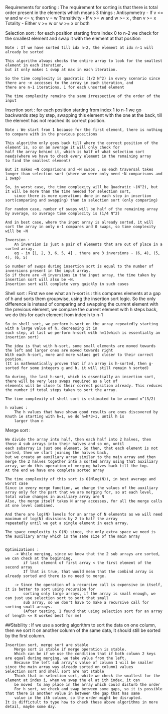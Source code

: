 Requirements for sorting :
    The requirement for sorting is that there is total order present in the elements which means 3 things :
        Antisymmetry - If v <= w and w <= v, then v = w
        Transitivity - If v >= w and w >= x , then v >= x
        Totality - Either v >= w or w >= x or both


Selection sort :
    for each position starting from index 0 to n-2
        we check for the smallest element and swap it with the element at that position

    Note : If we have sorted till idx n-2, the element at idx n-1 will already be sorted
    
    This algorithm always checks the entire array to look for the smallest element in each iteration, 
    but it only makes 1 swap at max in each iteration.

    So the time complexity is quadratic (1/2 N^2) in every scenario since there are ~n accesses to the array in each iteration, and
    there are n-1 iterations, 1 for each unsorted element

    The time complexity remains the same irrespective of the order of the input

Insertion sort :
    for each position starting from index 1 to n-1
        we go backwards step by step, swapping this element with the one at the back, till the element has not reached its 
        correct position.

    Note : We start from 1 because for the first element, there is nothing to compare with in the previous positions

    This algorithm only goes back till where the correct position of the element is, so on an average it will only check for 
    half the array behind it, which is half of what selection sort needs(where we have to check every element in the remaining array
    to find the smallest element)

    But it makes ~N comparisons and ~N swaps , so each traversal takes longer than selection sort (where we were only need ~N comparisons and 1 swap)

    So, in worst case, the time complexity will be Quadratic ~(N^2), but it will be more than the time needed for selection sort, 
        since there is more operations done in each step in insertion sort(comparing and swapping) than in selection sort (only comparing) 

    For random case, number of swaps will be half of the remaining array by average, so average time complecity is (1/4 N^2)

    And in best case, where the input array is already sorted, it will sort the array in only n-1 compares and 0 swaps, so time complexity will be ~N

    Inversion :
        An inversion is just a pair of elements that are out of place in a sorted array. 
        eg - in [1, 2, 3, 6, 5, 4] , there are 3 inversions - (6, 4), (5, 4), (6, 5) 

    So number of swaps during insertion sort is equal to the number of inversions present in the input array.
    So if there are ~N inversions in the input array, the time taken by insertion sort will also be ~N. 
    Insertion sort will complete very quickly in such cases

Shell sort :
    First we see what an h-sort is :
        this compares elements at a gap of h and sorts them groupwise, using the insertion sort logic.
        So the only difference is instead of comparing and swapping the current element with the previous element, 
        we compare the current element with h steps back, we do this for each element from index h to n-1

    So in shell sort, we perform h-sort on the array repeatedly starting with a large value of h, decreasing it in
    each step, at last we perform h-sort with h=1(which is essentially an insertion sort)

    The idea is that with h-sort, some small elements are moved towards the left and larger ones are moved towards right
    With each h-sort, more and more values get closer to their correct postion.
    (It is mathematically proven that if an array is h-sorted, then g-sorted for some integers g and h, it will still remain h sorted)

    So during, the last h-sort, which is essentially an insertion sort, there will be very less swaps required as a lot of 
    elements will be close to their correct position already. This reduces the number if total steps taken to sort the array.

    The time complexity of shell sort is estimated to be around n^(3/2)

    h values :
        The h values that have shown good results are ones discovered by Knuth ie starting with h=1, we do h=h*3+1, until h is 
        larger than n 

Merge sort :

    We divide the array into half, then each half into 2 halves, then those 4 sub arrays into their halves and so on, until
    each subarray is just one element. So then, that each element is not sorted, then we start joining the halves back, 
    but we create an auxiliary array similar to the main array and then merge the 2 halves together into a sorted array using that auxiliary array, we do this operation of merging halves back till the top.
    At the end we have one complete sorted array
    
    The time complexity of this sort is O(Nlog(N)), in best average and worst case 
    Since in every merge function, we change the values of the auxiliary array only for the part that we are merging for, so at each level, total value changes in auxiliary array are N
    Also, the merge itself takes N array accesses, for all the merge calls at one level combined.

    And there are log(N) levels for an array of N elements as we will need maximum of log(N) divisions by 2 to half the array 
    repeatedly until we get a single element in each array.
    
    The space complexity is O(N) since, the only extra space we need is the auxiliary array which is the same size of the main array


    Optimizations :
        -> While merging, since we know that the 2 sub arrays are sorted, we can check at the beginning, 
            if last element of first array < the first element of the second array
            If that is true, that would mean that the combind array is already sorted and there is no need to merge.

        -> Since the operation of a recursive call is expensive in itself, it is better to sort using recursion for 
            sorting only large arrays, if the array is small enough, we can just use selection sort to sort that small 
            sub array, so we don't have to make a recursive call for sorting small arrays.
            (After testing, I found that using selection sort for an array of length <= 8 worked best for me)


##Stability :
    If we use a sorting algorithm to sort the data on one column, then we sort it on another column of the same data, 
    It should still be sorted by the first column.

    Insertion sort, merge sort are stable
        Merge sort is stable if merge operation is stable.
        Which can be if we use the condition that if both column 2 keys are equal during merging, we take value from the left.
        Because the left sub array's value of column 1 will be smaller since the main array was already sorted on column1 values
    Selection sort and shell sort are not stable
        Think that in selection sort, while we check the smallest for the element at index i, when we swap the el at ith index, it can
        be moved  to any place in the array which could disturb the order
        For h sort, we check and swap between some gaps, so it is possible that there is another value in between the gap that has same 
        value in the ith column, so the order might be disrupted.
    It is diffictult to type how to check these above algorithms in more detail, maybe some day.
